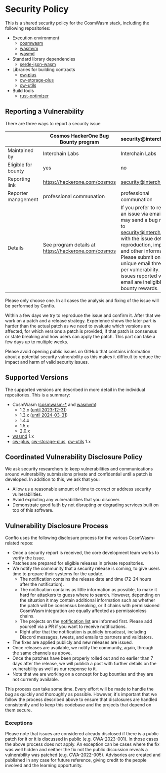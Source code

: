 # Security Policy

This is a shared security policy for the CosmWasm stack, including the following repositories:

- Execution environment
  - [cosmwasm]
  - [wasmvm]
  - [wasmd]
- Standard library dependencies
  - [serde-json-wasm]
- Libraries for building contracts
  - [cw-plus]
  - [cw-storage-plus]
  - [cw-utils]
- Build tools
  - [rust-optimizer]

## Reporting a Vulnerability

There are three ways to report a security issue

|                     | Cosmos HackerOne Bug Bounty program                   | security<span>@</span>interchain.io                                                                                                                                                                                                                                                                 | security<span>@</span>confio.gmbh                                                                                                                                                                                                 |
| ------------------- | ----------------------------------------------------- | --------------------------------------------------------------------------------------------------------------------------------------------------------------------------------------------------------------------------------------------------------------------------------------------------- | --------------------------------------------------------------------------------------------------------------------------------------------------------------------------------------------------------------------------------- |
| Maintained by       | Interchain Labs                                       | Interchain Labs                                                                                                                                                                                                                                                                                     | Confio                                                                                                                                                                                                                            |
| Eligible for bounty | yes                                                   | no                                                                                                                                                                                                                                                                                                  | no                                                                                                                                                                                                                                |
| Reporting link      | <https://hackerone.com/cosmos>                        | [security@interchain.io](mailto:security@interchain.io)                                                                                                                                                                                                                                             | [security@confio.gmbh](mailto:security@confio.gmbh)                                                                                                                                                                               |
| Reporter management | professional communation                              | professional communation                                                                                                                                                                                                                                                                            | best effort                                                                                                                                                                                                                       |
| Details             | See program details at <https://hackerone.com/cosmos> | If you prefer to report an issue via email, you may send a bug report to security@interchain.io with the issue details, reproduction, impact, and other information. Please submit only one unique email thread per vulnerability. Any issues reported via email are ineligible for bounty rewards. | You will receive a response from us within 4 working days confirming that a human read your email. If you do not hear back within 1 week, feel free to send a reminder or try to notify core team members via different channels. |

Please only choose one. In all cases the analysis and fixing of the issue will be performed by Confio.

Within a few days we try to reproduce the issue and confirm it. After that we work on a patch and a release strategy. Experience shows the later part is harder than the actual patch as we need to evaluate which versions are affected, for which versions a patch is provided, if that patch is consensus or state breaking and how users can apply the patch. This part can take a few days up to multiple weeks.

Please avoid opening public issues on GitHub that contains information about a potential security vulnerability as this makes it difficult to reduce the impact and harm of valid security issues.

## Supported Versions

The supported versions are described in more detail in the individual repositories. This is a summary:

- CosmWasm ([cosmwasm-\*][cosmwasm] and [wasmvm])
  - 1.2.x ([until 2023-12-31](https://medium.com/cosmwasm/eol-for-cosmwasm-1-0-1-3-22df4b34b13c))
  - 1.3.x ([until 2024-03-31](https://medium.com/cosmwasm/eol-for-cosmwasm-1-0-1-3-22df4b34b13c))
  - 1.4.x
  - 1.5.x
  - 2.0.x
- [wasmd] 1.x
- [cw-plus], [cw-storage-plus], [cw-utils] 1.x

## Coordinated Vulnerability Disclosure Policy

We ask security researchers to keep vulnerabilities and communications around vulnerability submissions private and confidential until a patch is developed. In addition to this, we ask that you:

- Allow us a reasonable amount of time to correct or address security vulnerabilities.
- Avoid exploiting any vulnerabilities that you discover.
- Demonstrate good faith by not disrupting or degrading services built on top of this software.

## Vulnerability Disclosure Process

Confio uses the following disclosure process for the various CosmWasm-related repos:

- Once a security report is received, the core development team works to verify the issue.
- Patches are prepared for eligible releases in private repositories.
- We notify the community that a security release is coming, to give users time to prepare their systems for the update.
  - The notification contains the release date and time (72-24 hours after the notification).
  - The notification contains as little information as possible, to make it hard for attackers to guess where to search. However, depending on the situation it may contain additional information such as whether the patch will be consensus breaking, or if chains with permissioned CosmWasm integration are equally affected as permissionless chains.
  - The projects on the [notification list](https://github.com/CosmWasm/advisories#notification-list) are informed first. Please add yourself via a PR if you want to receive notifications.
  - Right after that the notification is publicly broadcast, including Discord messages, tweets, and emails to partners and validators.
- The fixes are applied publicly and new releases are issued.
- Once releases are available, we notify the community, again, through the same channels as above.
- Once the patches have been properly rolled out and no earlier than 7 days after the release, we will publish a post with further details on the vulnerability as well as our response to it.
- Note that we are working on a concept for bug bounties and they are not currently available.

This process can take some time. Every effort will be made to handle the bug as quickly and thoroughly as possible. However, it's important that we follow the process described above to ensure that disclosures are handled consistently and to keep this codebase and the projects that depend on them secure.

### Exceptions

Please note that issues are considered already disclosed if there is a public patch for it or it is discussed in public (e.g. CWA-2023-001). In those cases the above process does not apply.
An exception can be cases where the fix was well hidden and neither the fix not the public discussion reveals
a vulnerability was patched (e.g. CWA-2022-005).
Advisories are created and published in any case for future reference, giving credit to the people involved and the learning opportunity.

[cosmwasm]: https://github.com/CosmWasm/cosmwasm
[cw-plus]: https://github.com/CosmWasm/cw-plus
[cw-storage-plus]: https://github.com/CosmWasm/cw-storage-plus
[cw-utils]: https://github.com/CosmWasm/cw-utils
[serde-json-wasm]: https://github.com/CosmWasm/serde-json-wasm
[rust-optimizer]: https://github.com/CosmWasm/rust-optimizer
[wasmd]: https://github.com/CosmWasm/wasmd
[wasmvm]: https://github.com/CosmWasm/wasmvm
